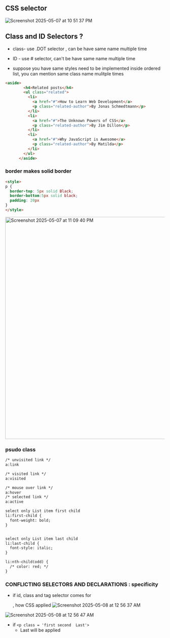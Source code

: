 ## CSS selector
![Screenshot 2025-05-07 at 10 51 37 PM](https://github.com/user-attachments/assets/63db02d8-4c9a-4790-8a25-1cdaa1dc811c)

## Class and ID Selectors ?
- class- use .DOT selector , can be have same name multiple time 
- ID - use # selector, can't be have same name multiple time  

- suppose you have same styles need to be implemented inside ordered list, you can mention same class name mulitple times 
```html
<aside>
        <h4>Related posts</h4>
        <ul class="related">
          <li>
            <a href="#">How to Learn Web Development</a>
            <p class="related-author">By Jonas Schmedtmann</p>
          </li>
          <li>
            <a href="#">The Unknown Powers of CSS</a>
            <p class="related-author">By Jim Dillon</p>
          </li>
          <li>
            <a href="#">Why JavaScript is Awesome</a>
            <p class="related-author">By Matilda</p>
          </li>
        </ul>
      </aside>
```
### border makes solid border 

```html
<style>
p {
  border-top: 5px solid Black;
  border-bottom:5px solid black;
  padding: 20px
}
</style>
```
<img width="702" alt="Screenshot 2025-05-07 at 11 09 40 PM" src="https://github.com/user-attachments/assets/2f390785-e2dd-4ec9-b6fe-4cc4a03dbac3" />

### psudo class

```html
/* unvisited link */
a:link

/* visited link */
a:visited 

/* mouse over link */
a:hover 
/* selected link */
a:active 
```
```html
select only List item first child 
li:first-child {  
  font-weight: bold;
}


select only List item last child 
li:last-child {
  font-style: italic;
}

li:nth-child(odd) {
  /* color: red; */
}
```
###  CONFLICTING SELECTORS AND DECLARATIONS : specificity 
- if id, class and tag selector comes for <p> , how CSS applied 
![Screenshot 2025-05-08 at 12 56 37 AM](https://github.com/user-attachments/assets/4dc1f2cd-ed34-44bc-bd85-2df6db31939a)

![Screenshot 2025-05-08 at 12 56 47 AM](https://github.com/user-attachments/assets/04348008-60a4-47c4-aa40-50be47de63b6)
- if `<p class = 'first second  Last'>`
  - Last will be applied
